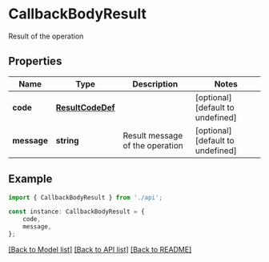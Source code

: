 # CallbackBodyResult

Result of the operation

## Properties

Name | Type | Description | Notes
------------ | ------------- | ------------- | -------------
**code** | [**ResultCodeDef**](ResultCodeDef.md) |  | [optional] [default to undefined]
**message** | **string** | Result message of the operation | [optional] [default to undefined]

## Example

```typescript
import { CallbackBodyResult } from './api';

const instance: CallbackBodyResult = {
    code,
    message,
};
```

[[Back to Model list]](../README.md#documentation-for-models) [[Back to API list]](../README.md#documentation-for-api-endpoints) [[Back to README]](../README.md)
